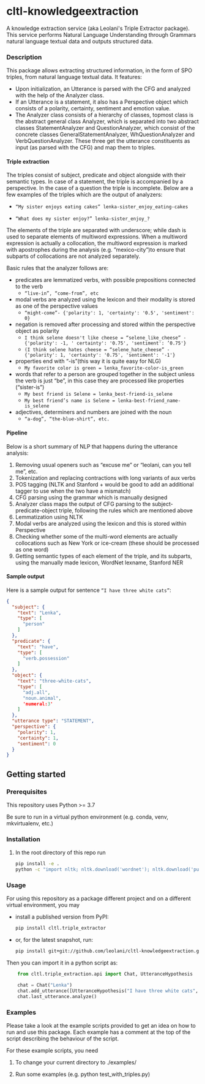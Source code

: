 # cltl-knowledgeextraction

A knowledge extraction service (aka Leolani's Triple Extractor package). This service performs Natural Language
Understanding through Grammars natural language textual data and outputs structured data.

### Description

This package allows extracting structured information, in the form of SPO triples, from natural language textual data.
It features:

* Upon initialization, an Utterance is parsed with the CFG and analyzed with the help of the Analyzer class.
* If an Utterance is a statement, it also has a Perspective object which consists of a polarity, certainty, sentiment
  and emotion value.
* The Analyzer class consists of a hierarchy of classes, topmost class is the abstract general class Analyzer, which is
  separated into two abstract classes StatementAnalyzer and QuestionAnalyzer, which consist of the concrete classes
  GeneralStatementAnalyzer, WhQuestionAnalyzer and VerbQuestionAnalyzer. These three get the utterance constituents as
  input (as parsed with the CFG) and map them to triples.

#### Triple extraction

The triples consist of subject, predicate and object alongside with their semantic types. In case of a statement, the
triple is accompanied by a perspective. In the case of a question the triple is incomplete. Below are a few examples of
the triples which are the output of analyzers:

* `“My sister enjoys eating cakes” lenka-sister_enjoy_eating-cakes `

* ` “What does my sister enjoy?” lenka-sister_enjoy_? `

The elements of the triple are separated with underscore; while dash is used to separate elements of multiword
expressions. When a multiword expression is actually a collocation, the multiword expression is marked with apostrophes
during the analysis (e.g. ”mexico-city”)to ensure that subparts of collocations are not analyzed separately.

Basic rules that the analyzer follows are:

* predicates are lemmatized verbs, with possible prepositions connected to the verb
    - `“live-in”, “come-from”, etc`
* modal verbs are analyzed using the lexicon and their modality is stored as one of the perspective values
    - `“might-come”- {'polarity': 1, 'certainty': '0.5', 'sentiment': 0}`
* negation is removed after processing and stored within the perspective object as polarity
    - `I think selene doesn't like cheese = “selene_like_cheese” - {'polarity': -1, '
      certainty': '0.75', 'sentiment': ’0.75'}`
    - `(I think selene hates cheese = “selene_hate_cheese” - {'polarity': 1, 'certainty': '0.75', 'sentiment': '-1'}`
* properties end with “-is”(this way it is quite easy for NLG)
    - `My favorite color is green = lenka_favorite-color-is_green`
* words that refer to a person are grouped together in the subject unless the verb is just “be”, in this case they are
  processed like properties (“sister-is”)
    - `My best friend is Selene = lenka_best-friend-is_selene `
    - `My best friend’s name is Selene = lenka-best-friend_name-is_selene `
* adjectives, determiners and numbers are joined with the noun
    - `“a-dog”, “the-blue-shirt”, etc.`

#### Pipeline

Below is a short summary of NLP that happens during the utterance analysis:

1. Removing usual openers such as “excuse me” or “leolani, can you tell me”, etc.
1. Tokenization and replacing contractions with long variants of aux verbs
1. POS tagging (NLTK and Stanford + would be good to add an additional tagger to use when the two have a mismatch)
1. CFG parsing using the grammar which is manually designed
1. Analyzer class maps the output of CFG parsing to the subject-predicate-object triple, following the rules which are
   mentioned above
1. Lemmatization using NLTK
1. Modal verbs are analyzed using the lexicon and this is stored within Perspective
1. Checking whether some of the multi-word elements are actually collocations such as New York or ice-cream (these
   should be processed as one word)
1. Getting semantic types of each element of the triple, and its subparts, using the manually made lexicon, WordNet
   lexname, Stanford NER

#### Sample output

Here is a sample output for sentence `“I have three white cats”`:

```json
{
  "subject": {
    "text": "Lenka",
    "type": [
      "person"
    ]
  },
  "predicate": {
    "text": "have",
    "type": [
      "verb.possession"
    ]
  },
  "object": {
    "text": "three-white-cats",
    "type": [
      "adj.all",
      "noun.animal",
      'numeral:3'
    ]
  },
  "utterance type": "STATEMENT",
  "perspective": {
    "polarity": 1,
    "certainty": 1,
    "sentiment": 0
  }
}

```

## Getting started

### Prerequisites

This repository uses Python >= 3.7

Be sure to run in a virtual python environment (e.g. conda, venv, mkvirtualenv, etc.)

### Installation

1. In the root directory of this repo run

    ```bash
    pip install -e .
    python -c "import nltk; nltk.download('wordnet'); nltk.download('punkt')"
    ```

### Usage

For using this repository as a package different project and on a different virtual environment, you may

- install a published version from PyPI:

    ```bash
    pip install cltl.triple_extractor
    ```

- or, for the latest snapshot, run:

    ```bash
    pip install git+git://github.com/leolani/cltl-knowledgeextraction.git@main
    ```

Then you can import it in a python script as:

```python
    from cltl.triple_extraction.api import Chat, UtteranceHypothesis

    chat = Chat("Lenka")
    chat.add_utterance([UtteranceHypothesis("I have three white cats", 1.0)])
    chat.last_utterance.analyze()
```

### Examples

Please take a look at the example scripts provided to get an idea on how to run and use this package. Each example has a
comment at the top of the script describing the behaviour of the script.

For these example scripts, you need

1. To change your current directory to ./examples/

1. Run some examples (e.g. python test_with_triples.py)

